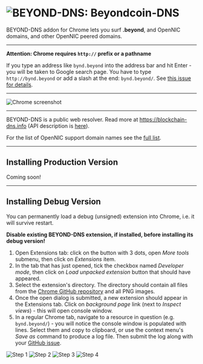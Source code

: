 # ![BEYOND-DNS:](https://cdn.beyondcoin.io/images/common/dot-beyond.png) Beyondcoin-DNS

BEYOND-DNS addon for Chrome lets you surf **.beyond**, and OpenNIC domains, and other OpenNIC peered domains.

-------

**Attention: Chrome requires `http://` prefix or a pathname**

If you type an address like `bynd.beyond` into the address bar and hit Enter - you will be taken to Google search page. You have to type `http://bynd.beyond` or add a slash at the end: `bynd.beyond/`. See [this issue for details](https://github.com/beyondcoin-project/.beyond-extension-chrome/issues/2).

-------

![Chrome screenshot](https://blockchain-dns.info/img/ext/chrome-nx.bit-640x400.png)

-------

BEYOND-DNS is a public web resolver. Read more at https://blockchain-dns.info (API description is [here](https://github.com/B-DNS/Resolver)).

For the list of OpenNIC support domain names see the [full list](https://wiki.opennic.org/opennic/dot).

--------

## Installing Production Version

Coming soon!
<!--Download from the Chrome Web Store: [.beyond DNS](https://chrome.google.com/webstore/detail/beyond-dns/?hl=en-US)-->

--------

## Installing Debug Version

You can permanently load a debug (unsigned) extension into Chrome, i.e. it will survive restart.

**Disable existing BEYOND-DNS extension, if installed, before installing its debug version!**

1. Open Extensions tab: click on the button with 3 dots, open _More tools_ submenu, then click on _Extensions_ item.
2. In the tab that has just opened, tick the checkbox named _Developer mode_, then click on _Load unpacked extension_ button that should have appeared.
3. Select the extension's directory. The directory should contain all files from the [Chrome GitHub repository](https://github.com/beyondcoin-project/.beyond-extension-chrome) and all PNG images.
4. Once the open dialog is submitted, a new extension should appear in the Extensions tab. Click on _background page_ link (next to _Inspect views_) - this will open console window.
5. In a regular Chrome tab, navigate to a resource in question (e.g. `bynd.beyond/`) - you will notice the console window is populated with lines. Select them and copy to clipboard, or use the context menu's _Save as_ command to produce a log file. Then submit the log along with your [GitHub issue](https://github.com/beyondcoin-project/.beyond-extension-chrome/issues/new).

![Step 1](https://blockchain-dns.info/img/debug-load/chrome-1.png)
![Step 2](https://blockchain-dns.info/img/debug-load/chrome-2.png)
![Step 3](https://blockchain-dns.info/img/debug-load/chrome-3.png)
![Step 4](https://blockchain-dns.info/img/debug-load/chrome-4.png)
